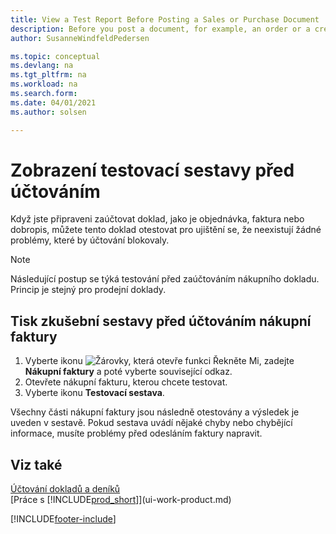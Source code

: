 ```yaml
---
title: View a Test Report Before Posting a Sales or Purchase Document
description: Before you post a document, for example, an order or a credit memo, you can test and review it to check for errors that might block posting.
author: SusanneWindfeldPedersen

ms.topic: conceptual
ms.devlang: na
ms.tgt_pltfrm: na
ms.workload: na
ms.search.form:
ms.date: 04/01/2021
ms.author: solsen

---
```

# Zobrazení testovací sestavy před účtováním
Když jste připraveni zaúčtovat doklad, jako je objednávka, faktura nebo dobropis, můžete tento doklad otestovat pro ujištění se, že neexistují žádné problémy, které by účtování blokovaly.

> [!NOTE]  
> Následující postup se týká testování před zaúčtováním nákupního dokladu. Princip je stejný pro prodejní doklady.

## Tisk zkušební sestavy před účtováním nákupní faktury
1. Vyberte ikonu ![Žárovky, která otevře funkci Řekněte Mi](media/ui-search/search_small.png "Řekněte mi, co chcete dělat"), zadejte **Nákupní faktury** a poté vyberte související odkaz.
2. Otevřete nákupní fakturu, kterou chcete testovat.
3. Vyberte ikonu **Testovací sestava**.

Všechny části nákupní faktury jsou následně otestovány a výsledek je uveden v sestavě. Pokud sestava uvádí nějaké chyby nebo chybějící informace, musíte problémy před odesláním faktury napravit.

## Viz také
[Účtování dokladů a deníků](ui-post-documents-journals.md)  
[Práce s [!INCLUDE[prod_short](includes/prod_short.md)]](ui-work-product.md)


[!INCLUDE[footer-include](includes/footer-banner.md)]